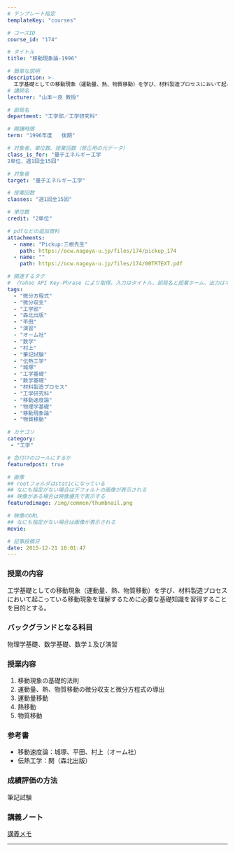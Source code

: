 ```yaml
---
# テンプレート指定
templateKey: "courses"

# コースID
course_id: "174"

# タイトル
title: "移動現象論-1996"

# 簡単な説明
description: >-
  工学基礎としての移動現象（運動量、熱、物質移動）を学び、材料製造プロセスにおいて起こっている移動現象を理解するために必要な基礎知識を習得することを目的とする。 ....
# 講師名
lecturer: "山本一良 教授"

# 部局名
department: "工学部／工学研究科"

# 開講時限
term: "1996年度	後期"

# 対象者、単位数、授業回数（修正用の元データ）
class_is_for: "量子エネルギー工学
2単位、週1回全15回"

# 対象者
target: "量子エネルギー工学"

# 授業回数
classes: "週1回全15回"

# 単位数
credit: "2単位"

# pdfなどの追加資料
attachments:
  - name: "Pickup:三根先生" 
    path: https://ocw.nagoya-u.jp/files/174/pickup_174
  - name: "" 
    path: https://ocw.nagoya-u.jp/files/174/00TRTEXT.pdf

# 関連するタグ
# （Yahoo API Key-Phrase により取得。入力はタイトル、部局名と授業ホーム、出力はキーフレーズ（tags））
tags:
  - "微分方程式"
  - "微分収支"
  - "工学部"
  - "森北出版"
  - "平田"
  - "演習"
  - "オーム社"
  - "数学"
  - "村上"
  - "筆記試験"
  - "伝熱工学"
  - "城塚"
  - "工学基礎"
  - "数学基礎"
  - "材料製造プロセス"
  - "工学研究科"
  - "移動速度論"
  - "物理学基礎"
  - "移動現象論"
  - "物質移動"

# カテゴリ
category:
 - "工学"

# 色付けのロールにするか
featuredpost: true

# 画像
## rootフォルダはstaticになっている
## なにも指定がない場合はデフォルトの画像が表示される
## 映像がある場合は映像優先で表示する
featuredimage: /img/common/thumbnail.png

# 映像のURL
## なにも指定がない場合は画像が表示される
movie: 

# 記事投稿日
date: 2015-12-21 18:01:47
---
```


### 授業の内容

工学基礎としての移動現象（運動量、熱、物質移動）を学び、材料製造プロセスにおいて起こっている移動現象を理解するために必要な基礎知識を習得することを目的とする。








 

### バックグランドとなる科目

物理学基礎、数学基礎、数学１及び演習

### 授業内容

  1. 移動現象の基礎的法則
  2. 運動量、熱、物質移動の微分収支と微分方程式の導出
  3. 運動量移動
  4. 熱移動
  5. 物質移動

### 参考書 

  * 移動速度論：城塚、平田、村上（オーム社）
  * 伝熱工学：関（森北出版）

### 成績評価の方法

筆記試験





### 講義ノート

[講義メモ](https://ocw.nagoya-u.jp/files/174/00TRTEXT.pdf) 











-----